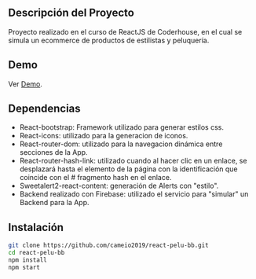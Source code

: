 ## Descripción del Proyecto
Proyecto realizado en el curso de ReactJS de Coderhouse, en el cual se simula un ecommerce de productos de estilistas y peluquería.

## Demo
Ver [Demo](https://ezearevaloreactbbecommerce.netlify.app/).

## Dependencias 
- React-bootstrap: Framework utilizado para generar estilos css.
- React-icons: utilizado para la generacion de iconos.
- React-router-dom: utilizado para la navegacion dinámica entre secciones de la App.
- React-router-hash-link: utilizado cuando al hacer  clic en un enlace, se desplazará hasta el elemento de la página con la identificación que coincide con el # fragmento hash en el enlace. 
- Sweetalert2-react-content: generación de Alerts con "estilo".
- Backend realizado con Firebase: utilizado el servicio para "simular" un Backend para la App.

## Instalación

```sh
git clone https://github.com/cameio2019/react-pelu-bb.git
cd react-pelu-bb
npm install
npm start
```


